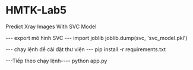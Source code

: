 # HMTK-Lab5
Predict Xray Images With SVC Model

--- export mô hình SVC ---
import joblib
joblib.dump(svc, 'svc_model.pkl')

--- chạy lệnh để cài đặt thư viện ---
pip install -r requirements.txt

---Tiếp theo chạy lệnh----
python app.py
